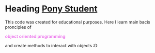 # Heading [Pony Student](https://github.com/zazatargilide/PonyStudent)
This code was created for educational purposes.
Here I learn main bacis pronciples of <p style="color:violet">**object oriented programming**</p> and create methods to interact with objects :D
